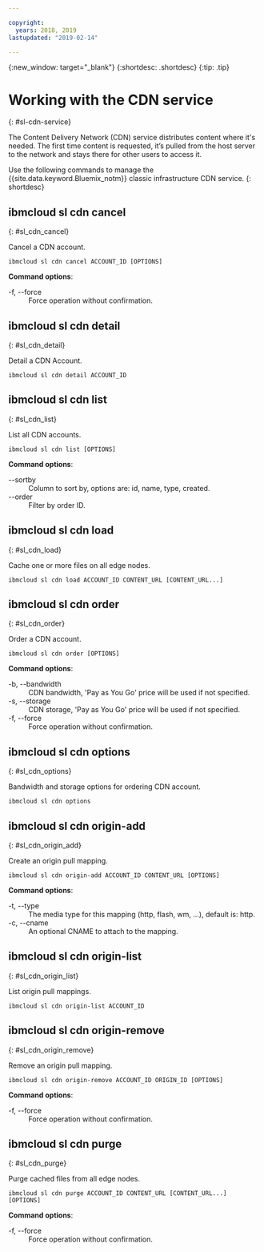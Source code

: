 ```yaml
---

copyright:
  years: 2018, 2019
lastupdated: "2019-02-14"

---
```


{:new_window: target="_blank"}
{:shortdesc: .shortdesc}
{:tip: .tip}

# Working with the CDN service
{: #sl-cdn-service}

The Content Delivery Network (CDN) service distributes content where it's needed. The first time content is requested, it’s pulled from the host server to the network and stays there for other users to access it.

Use the following commands to manage the {{site.data.keyword.Bluemix_notm}} classic infrastructure CDN service.
{: shortdesc}

## ibmcloud sl cdn cancel
{: #sl_cdn_cancel}

Cancel a CDN account.
```
ibmcloud sl cdn cancel ACCOUNT_ID [OPTIONS]
```

<strong>Command options</strong>:
<dl>
<dt>-f, --force</dt>
<dd>Force operation without confirmation.</dd>
</dl>

## ibmcloud sl cdn detail
{: #sl_cdn_detail}

Detail a CDN Account.
```
ibmcloud sl cdn detail ACCOUNT_ID
```

## ibmcloud sl cdn list
{: #sl_cdn_list}

List all CDN accounts.
```
ibmcloud sl cdn list [OPTIONS]
```

<strong>Command options</strong>:
<dl>
<dt>--sortby</dt>
<dd>Column to sort by, options are: id, name, type, created.</dd>
<dt>--order</dt>
<dd>Filter by order ID.</dd>
</dl>

## ibmcloud sl cdn load
{: #sl_cdn_load}

Cache one or more files on all edge nodes.
```
ibmcloud sl cdn load ACCOUNT_ID CONTENT_URL [CONTENT_URL...]
```

## ibmcloud sl cdn order
{: #sl_cdn_order}

Order a CDN account.
```
ibmcloud sl cdn order [OPTIONS]
```

<strong>Command options</strong>:
<dl>
<dt>-b, --bandwidth</dt>
<dd>CDN bandwidth, 'Pay as You Go' price will be used if not specified.</dd>
<dt>-s, --storage</dt>
<dd>CDN storage, 'Pay as You Go' price will be used if not specified.</dd>
<dt>-f, --force</dt>
<dd>Force operation without confirmation.</dd>
</dl>

## ibmcloud sl cdn options
{: #sl_cdn_options}

Bandwidth and storage options for ordering CDN account.
```
ibmcloud sl cdn options
```

## ibmcloud sl cdn origin-add
{: #sl_cdn_origin_add}

Create an origin pull mapping.
```
ibmcloud sl cdn origin-add ACCOUNT_ID CONTENT_URL [OPTIONS]
```

<strong>Command options</strong>:
<dl>
<dt>-t, --type</dt>
<dd>The media type for this mapping (http, flash, wm, ...), default is: http.</dd>
<dt>-c, --cname</dt>
<dd>An optional CNAME to attach to the mapping.</dd>
</dl>

## ibmcloud sl cdn origin-list
{: #sl_cdn_origin_list}

List origin pull mappings.
```
ibmcloud sl cdn origin-list ACCOUNT_ID
```

## ibmcloud sl cdn origin-remove
{: #sl_cdn_origin_remove}

Remove an origin pull mapping.
```
ibmcloud sl cdn origin-remove ACCOUNT_ID ORIGIN_ID [OPTIONS]
```

<strong>Command options</strong>:
<dl>
<dt>-f, --force</dt>
<dd>Force operation without confirmation.</dd>
</dl>

## ibmcloud sl cdn purge
{: #sl_cdn_purge}

Purge cached files from all edge nodes.
```
ibmcloud sl cdn purge ACCOUNT_ID CONTENT_URL [CONTENT_URL...] [OPTIONS]
```

<strong>Command options</strong>:
<dl>
<dt>-f, --force</dt>
<dd>Force operation without confirmation.</dd>
</dl>
